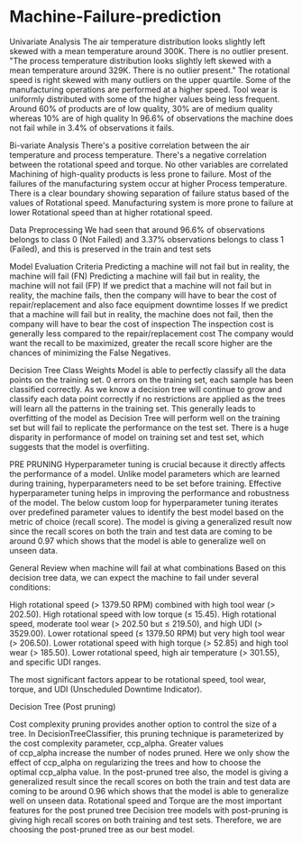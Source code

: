 
# Machine-Failure-prediction

Univariate Analysis 
The air temperature distribution looks slightly left skewed with a mean temperature around 300K.
There is no outlier present.
"The process temperature distribution looks slightly left skewed with a mean temperature around 329K.
There is no outlier present."
The rotational speed is right skewed with many outliers on the upper quartile.
Some of the manufacturing operations are performed at a higher speed.
Tool wear is uniformly distributed with some of the higher values being less frequent.
Around 60% of products are of low quality, 30% are of medium quality whereas 10% are of high quality
In 96.6% of observations the machine does not fail while in 3.4% of observations it fails.

Bi-variate Analysis
There's a positive correlation between the air temperature and process temperature.
There's a negative correlation between the rotational speed and torque.
No other variables are correlated
Machining of high-quality products is less prone to failure.
Most of the failures of the manufacturing system occur at higher Process temperature.
There is a clear boundary showing separation of failure status based of the values of Rotational speed.
Manufacturing system is more prone to failure at lower Rotational speed than at higher rotational speed.

Data Preprocessing
We had seen that around 96.6% of observations belongs to class 0 (Not Failed) and 3.37% observations belongs to class 1 (Failed), and this is preserved in the train and test sets

Model Evaluation Criteria 
Predicting a machine will not fail but in reality, the machine will fail (FN)
Predicting a machine will fail but in reality, the machine will not fail (FP)
If we predict that a machine will not fail but in reality, the machine fails, then the company will have to bear the cost of repair/replacement and also face equipment downtime losses
If we predict that a machine will fail but in reality, the machine does not fail, then the company will have to bear the cost of inspection
The inspection cost is generally less compared to the repair/replacement cost
The company would want the recall to be maximized, greater the recall score higher are the chances of minimizing the False Negatives.

Decision Tree Class Weights
Model is able to perfectly classify all the data points on the training set.
0 errors on the training set, each sample has been classified correctly.
As we know a decision tree will continue to grow and classify each data point correctly if no restrictions are applied as the trees will learn all the patterns in the training set.
This generally leads to overfitting of the model as Decision Tree will perform well on the training set but will fail to replicate the performance on the test set.
There is a huge disparity in performance of model on training set and test set, which suggests that the model is overfiiting.

PRE PRUNING
Hyperparameter tuning is crucial because it directly affects the performance of a model.
Unlike model parameters which are learned during training, hyperparameters need to be set before training.
Effective hyperparameter tuning helps in improving the performance and robustness of the model.
The below custom loop for hyperparameter tuning iterates over predefined parameter values to identify the best model based on the metric of choice (recall score).
The model is giving a generalized result now since the recall scores on both the train and test data are coming to be around 0.97 which shows that the model is able to generalize well on unseen data.

General Review when machine will fail at what combinations
Based on this decision tree data, we can expect the machine to fail under several conditions:

High rotational speed (> 1379.50 RPM) combined with high tool wear (> 202.50).
High rotational speed with low torque (≤ 15.45).
High rotational speed, moderate tool wear (> 202.50 but ≤ 219.50), and high UDI (> 3529.00).
Lower rotational speed (≤ 1379.50 RPM) but very high tool wear (> 206.50).
Lower rotational speed with high torque (> 52.85) and high tool wear (> 185.50).
Lower rotational speed, high air temperature (> 301.55), and specific UDI ranges.

The most significant factors appear to be rotational speed, tool wear, torque, and UDI (Unscheduled Downtime Indicator).

Decision Tree (Post pruning)


Cost complexity pruning provides another option to control the size of a tree.
In DecisionTreeClassifier, this pruning technique is parameterized by the cost complexity parameter, ccp_alpha.
Greater values of ccp_alpha increase the number of nodes pruned.
Here we only show the effect of ccp_alpha on regularizing the trees and how to choose the optimal ccp_alpha value.
In the post-pruned tree also, the model is giving a generalized result since the recall scores on both the train and test data are coming to be around 0.96 which shows that the model is able to generalize well on unseen data.
Rotational speed and Torque are the most important features for the post pruned tree
Decision tree models with post-pruning is giving high recall scores on both training and test sets.
Therefore, we are choosing the post-pruned tree as our best model.

